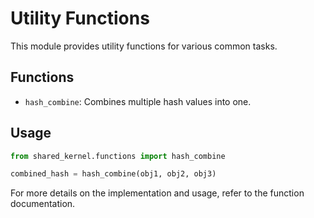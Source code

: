 # Utility Functions

This module provides utility functions for various common tasks.

## Functions

- `hash_combine`: Combines multiple hash values into one.

## Usage

```python
from shared_kernel.functions import hash_combine

combined_hash = hash_combine(obj1, obj2, obj3)
```

For more details on the implementation and usage, refer to the function documentation.